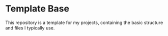 # Template Base

This repository is a template for my projects, containing the basic structure
and files I typically use.
